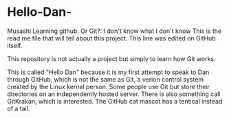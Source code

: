 # Hello-Dan-
Musashi Learning github. Or Git?: I don't know what I don't know
This is the read me file that will tell about this project.  This line was edited on GitHub itself.

This repository is not actually a project but simply to learn how Git works.  

This is called "Hello Dan" because it is my first attempt to speak to Dan through GitHub, which is not the same as Git, a verion control system created by the Linux kernal person. Some people use Git but store their directories on an independently hosted server.  There is also something call GitKrakan, which is interested.  The GitHub cat mascot has a tentical instead of a tail.
